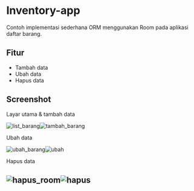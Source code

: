 # Inventory-app

Contoh implementasi sederhana ORM menggunakan Room pada aplikasi daftar barang.

Fitur
--
- Tambah data
- Ubah data
- Hapus data

Screenshot
--
Layar utama & tambah data

![list_barang](https://user-images.githubusercontent.com/79343041/139095750-c2772271-5417-4485-9e6a-e97e4ac73447.png)![tambah_barang](https://user-images.githubusercontent.com/79343041/139095759-12d98c0b-0ab8-4bf9-b8b1-6541bee5a876.png)

Ubah data

![ubah_barang](https://user-images.githubusercontent.com/79343041/139095766-71d3db9f-c15a-4393-99a0-1e1b0c60837b.png)![ubah](https://user-images.githubusercontent.com/79343041/139095762-85961945-4e87-43c4-a149-ee4660a08682.png)

Hapus data

![hapus_room](https://user-images.githubusercontent.com/79343041/139095744-353b4e28-e279-4517-9d12-f52ee143bc97.png)![hapus](https://user-images.githubusercontent.com/79343041/139095732-5d3dfd7b-6a91-451f-b463-ffd64f38a2bd.png)
--
